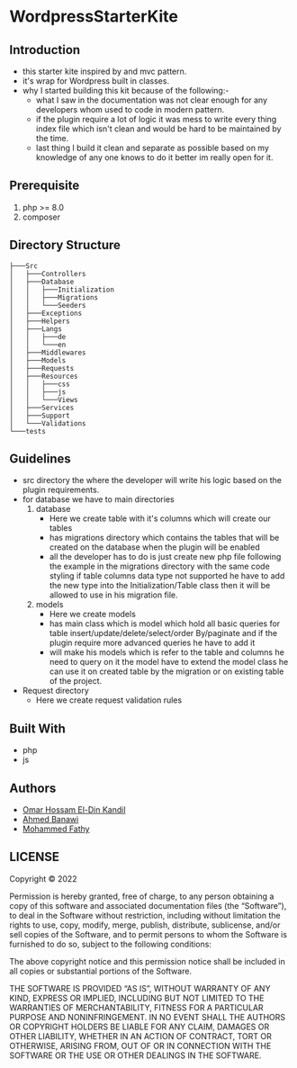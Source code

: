 # WordpressStarterKite

## Introduction

- this starter kite inspired by and mvc pattern.
- it's wrap for Wordpress built in classes.
- why I started building this kit because of the following:-
  - what I saw in the documentation was not clear enough for any developers whom used to code in modern pattern.
  - if the plugin require a lot of logic it was mess to write every thing index file which isn't clean and would be hard to be maintained by the time.
  - last thing I build it clean and separate as possible based on my knowledge of any one knows to do it better im really open for it.

## Prerequisite

1. php >= 8.0
1. composer

## Directory Structure

```
├───Src
│   ├───Controllers
│   ├───Database
│   │   ├───Initialization
│   │   ├───Migrations
│   │   └───Seeders
│   ├───Exceptions
│   ├───Helpers
│   ├───Langs
│   │   ├───de
│   │   └───en
│   ├───Middlewares
│   ├───Models
│   ├───Requests
│   ├───Resources
│   │   ├───css
│   │   ├───js
│   │   └───Views
│   ├───Services
│   ├───Support
│   └───Validations
└───tests
```

## Guidelines

- src directory the where the developer will write his logic based on the plugin requirements.
- for database we have to main directories
  1. database
     - Here we create table with it's columns which will create our tables
     - has migrations directory which contains the tables that will be created on the database when the plugin will be enabled
     - all the developer has to do is just create new php file following the example in the migrations directory with the same code styling if table columns data type not supported he have to add the new type into the Initialization/Table class
       then it will be allowed to use in his migration file.
  2. models
     - Here we create models
     - has main class which is model which hold all basic queries for table insert/update/delete/select/order By/paginate and if the plugin require more advanced queries he have to add it
     - will make his models which is refer to the table and columns he need to query on it the model have to extend the model class he can use it on created table by the migration or on existing table of the project.
- Request directory
  - Here we create request validation rules

## Built With

- php
- js

## Authors

- [Omar Hossam El-Din Kandil](https://github.com/omarhossameldin/)
- [Ahmed Banawi](https://github.com/Ahmed-banawi)
- [Mohammed Fathy](https://github.com/dev-fathy)

## LICENSE

Copyright © 2022 <copyright Omar-Hossam-Eldin>

Permission is hereby granted, free of charge, to any person obtaining a copy of this software and associated documentation files (the “Software”), to deal in the Software without restriction, including without limitation the rights to use, copy, modify, merge, publish, distribute, sublicense, and/or sell copies of the Software, and to permit persons to whom the Software is furnished to do so, subject to the following conditions:

The above copyright notice and this permission notice shall be included in all copies or substantial portions of the Software.

THE SOFTWARE IS PROVIDED “AS IS”, WITHOUT WARRANTY OF ANY KIND, EXPRESS OR IMPLIED, INCLUDING BUT NOT LIMITED TO THE WARRANTIES OF MERCHANTABILITY, FITNESS FOR A PARTICULAR PURPOSE AND NONINFRINGEMENT. IN NO EVENT SHALL THE AUTHORS OR COPYRIGHT HOLDERS BE LIABLE FOR ANY CLAIM, DAMAGES OR OTHER LIABILITY, WHETHER IN AN ACTION OF CONTRACT, TORT OR OTHERWISE, ARISING FROM, OUT OF OR IN CONNECTION WITH THE SOFTWARE OR THE USE OR OTHER DEALINGS IN THE SOFTWARE.
